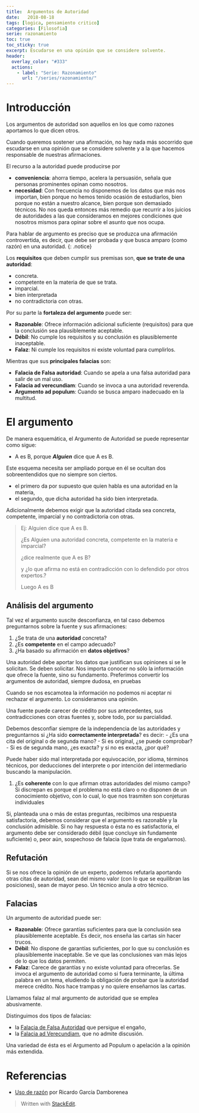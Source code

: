 ```yaml
---
title:  Argumentos de Autoridad
date:   2018-08-18
tags: [logica, pensamiento critico]
categories: [Filosofia]
serie: razonamiento
toc: true
toc_sticky: true
excerpt: Escudarse en una opinión que se considere solvente.
header:
  overlay_color: "#333"
  actions:
    - label: "Serie: Razonamiento"
      url: "/series/razonamiento/"
---
```

# Introducción
Los argumentos de autoridad son aquellos en los que como razones aportamos lo que dicen otros.

Cuando queremos sostener una afirmación, no hay nada más socorrido que escudarse en una opinión que se considere solvente y a la que hacemos responsable de nuestras afirmaciones.

El recurso a la autoridad puede producirse por
-   **conveniencia**: ahorra tiempo, acelera la persuasión, señala que personas prominentes opinan como nosotros.
-   **necesidad**: Con frecuencia no disponemos de los datos que más nos importan, bien porque no hemos tenido ocasión de estudiarlos, bien porque no están a nuestro alcance, bien porque son demasiado técnicos. No nos queda entonces más remedio que recurrir a los juicios de autoridades a las que consideramos en mejores condiciones que nosotros mismos para opinar sobre el asunto que nos ocupa.

Para hablar de argumento es preciso que se produzca una afirmación controvertida, es decir, que debe ser probada y que busca amparo (como razón) en una autoridad.
{: .notice}

Los  **requisitos**  que deben cumplir sus premisas son, **que se trate de una autoridad**:
 -   concreta.
-   competente en la materia de que se trata.
-   imparcial.
-   bien interpretada
-   no contradictoria con otras.

Por su parte la **fortaleza del argumento** puede ser:
-   **Razonable**: Ofrece información adicional suficiente (requisitos) para que la conclusión sea plausiblemente aceptable.
 -   **Débil**: No cumple los requisitos y su conclusión es plausiblemente inaceptable.
-   **Falaz**: Ni cumple los requisitos ni existe voluntad para cumplirlos.

Mientras que sus  **principales falacias**  son:
 -   **Falacia de Falsa autoridad**: Cuando se apela a una falsa autoridad para salir de un mal uso.
-   **Falacia ad verecundiam**: Cuando se invoca a una autoridad reverenda.
-   **Argumento ad populum**: Cuando se busca amparo inadecuado en la multitud.

# El argumento
De manera esquemática, el Argumento de Autoridad se puede represen­tar como sigue:
- A es B, porque **_Alguien_** dice que A es B.

Este esquema necesita ser ampliado porque en él se ocultan dos sobreentendidos que no siempre son ciertos.
-   el primero da por supuesto que quien habla es una autoridad en la materia,
-   el segundo, que dicha autoridad ha sido bien interpretada.

Adicionalmente debemos exigir que la autoridad citada sea concreta, competente, imparcial y no contradictoria con otras.

>Ej: Alguien dice que A es B.
>
>¿Es Alguien una autoridad concreta, competente en la materia e  imparcial?
> 
> ¿dice realmente que A es B?
> 
 >y ¿lo que afirma no está en contradicción con lo defendido por otros expertos.?
>
>Luego A es B

## Análisis del argumento
Tal vez el argumento suscite desconfianza, en tal caso debemos preguntarnos sobre la fuente y sus afirmaciones:

1.  ¿Se trata de una  **autoridad**  concreta?
2.  ¿Es  **competente**  en el campo adecuado?
3.  ¿Ha basado su afirmación en  **datos objetivos**?

Una autoridad debe aportar los datos que justifican sus opiniones si se le solicitan. Se deben solicitar. Nos importa conocer no sólo la información que ofrece la fuente, sino su fundamento. Preferimos convertir los argumentos de autoridad, siempre dudosa, en pruebas

Cuando se nos escamotea la información no podemos ni aceptar ni rechazar el argumento. Lo consideramos una opinión.

Una fuente puede carecer de crédito por sus antecedentes, sus contradicciones con otras fuentes y, sobre todo, por su parcialidad.

Debemos desconfiar siempre de la independencia de las autoridades y preguntarnos si ¿Ha sido  **correctamente interpretada**? es decir: 
	- ¿Es una cita del original o de segunda mano?
	- Si es original, ¿se puede comprobar?
	- Si es de segunda mano, ¿es exacta? y si no es exacta, ¿por qué? 

Puede haber sido mal interpretada por equivocación, por idioma, términos técnicos, por deducciones del interprete o por intención del intermediario buscando la manipulación.

1.  ¿Es  **coherente**  con lo que afirman otras autoridades del mismo campo? Si discrepan es porque el problema no está claro o no disponen de un conocimiento objetivo, con lo cual, lo que nos trasmiten son conjeturas individuales

Si, planteada una o más de estas preguntas, recibimos una respuesta satisfactoria, debemos considerar que el argumento es razonable y la conclusión admisible. Si no hay respuesta o ésta no es satisfactoria, el argumento debe ser considerado débil (que concluye sin fundamente suficiente) o, peor aún, sospechoso de falacia (que trata de engañarnos).

## Refutación

Si se nos ofrece la opinión de un experto, podemos refutarla aportando otras citas de autoridad, sean del mismo valor (con lo que se equilibran las posiciones), sean de mayor peso. Un técnico anula a otro técnico.

## Falacias

Un argumento de autoridad puede ser:

-   **Razonable**: Ofrece garantías suficientes para que la conclusión sea plausiblemente aceptable. Es decir, nos enseña las cartas sin hacer trucos.
-   **Débil**: No dispone de garantías suficientes, por lo que su conclusión es plausiblemente inaceptable. Se ve que las conclusiones van más lejos de lo que los datos permiten.
-   **Falaz**: Carece de garantías y no existe voluntad para ofrecerlas. Se invoca el argumento de autoridad como si fuera ter­minante, la última palabra en un tema, eludiendo la obligación de probar que la autoridad merece crédito. Nos hace trampas y no quiere enseñarnos las cartas.

Llamamos falaz al mal argumento de autoridad que se emplea abusivamente.

Distinguimos dos tipos de falacias:

-   la  [Falacia de Falsa Autoridad](http://tovarlogic.shoutwiki.com/w/index.php?title=Falacias/Falsa_autoridad&action=edit&redlink=1 "Falacias/Falsa autoridad (la página no existe)")  que persigue el engaño,
-   la  [Falacia ad Verecundiam](http://tovarlogic.shoutwiki.com/w/index.php?title=Falacias/Ad_verecundiam&action=edit&redlink=1 "Falacias/Ad verecundiam (la página no existe)"), que no admite discusión.

Una variedad de ésta es el Argumento ad Populum o apelación a la opinión más extendida.

# Referencias
- [Uso de razón](http://www.usoderazon.com) por Ricardo García Damborenea

> Written with [StackEdit](https://stackedit.io/).
<!--stackedit_data:
eyJoaXN0b3J5IjpbLTEyNzQ3NjU4NjldfQ==
-->